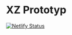 # XZ Prototyp

[![Netlify Status](https://api.netlify.com/api/v1/badges/3a329192-d172-4ac1-b0e7-7fb8f80b4c1c/deploy-status)](https://app.netlify.com/sites/goofy-dubinsky-dfe555/deploys)
